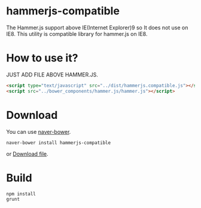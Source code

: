 # hammerjs-compatible
The Hammer.js support above IE(Internet Explorer)9 so It does not use on IE8. This utility is compatible library for hammer.js on IE8.

# How to use it?
JUST ADD FILE ABOVE HAMMER.JS.
```html
<script type="text/javascript" src="../dist/hammerjs.compatible.js"></script> // <-- like this.
<script src="../bower_components/hammer.js/hammer.js"></script>
```

# Download
You can use [naver-bower](http://bower.devsetting.navercorp.com/).
```
naver-bower install hammerjs-compatible
```
or
[Download file](https://oss.navercorp.com/egjs/hammerjs-compatible/tree/master/dist).

# Build
```
npm install
grunt
```



